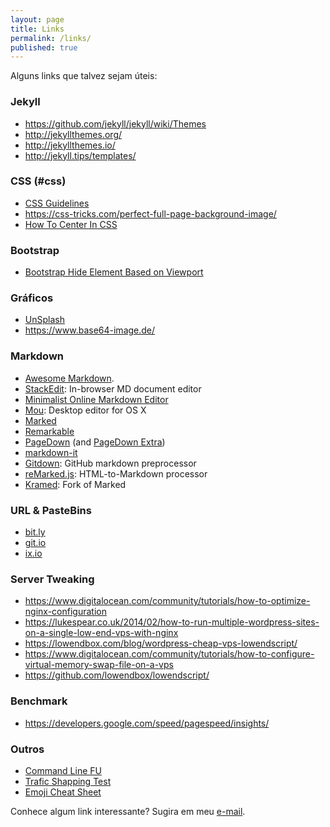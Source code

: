 ```yaml
---
layout: page
title: Links
permalink: /links/
published: true
---
```


Alguns links que talvez sejam úteis:

### Jekyll

* <https://github.com/jekyll/jekyll/wiki/Themes>
* <http://jekyllthemes.org/>
* <http://jekyllthemes.io/>
* <http://jekyll.tips/templates/>

### CSS (#css)  

* [CSS Guidelines](http://cssguidelin.es/)
* <https://css-tricks.com/perfect-full-page-background-image/>  
* [How To Center In CSS](http://howtocenterincss.com/)  

### Bootstrap

* [Bootstrap Hide Element Based on Viewport](https://code.luasoftware.com/tutorials/bootstrap/bootstrap-hide-element-based-on-viewport-size/)

### Gráficos

* [UnSplash](https://unsplash.com/)
* <https://www.base64-image.de/>

### Markdown  

* [Awesome Markdown](https://github.com/writekit/awesome-markdown).
* [StackEdit](https://stackedit.io): In-browser MD document editor
* [Minimalist Online Markdown Editor](http://markdown.pioul.fr/)
* [Mou](http://25.io/mou/): Desktop editor for OS X
* [Marked](https://github.com/chjj/marked)
* [Remarkable](https://github.com/jonschlinkert/remarkable)
* [PageDown](https://code.google.com/p/pagedown/) (and [PageDown Extra](https://github.com/jmcmanus/pagedown-extra))
* [markdown-it](https://github.com/markdown-it/markdown-it)
* [Gitdown](https://github.com/gajus/gitdown): GitHub markdown preprocessor
* [reMarked.js](https://github.com/leeoniya/reMarked.js): HTML-to-Markdown processor
* [Kramed](https://github.com/GitbookIO/kramed): Fork of Marked

### URL & PasteBins  

* [bit.ly](https://bitly.com)
* [git.io](https://git.io)
* [ix.io](http://ix.io)

### Server Tweaking

* <https://www.digitalocean.com/community/tutorials/how-to-optimize-nginx-configuration>  
* <https://lukespear.co.uk/2014/02/how-to-run-multiple-wordpress-sites-on-a-single-low-end-vps-with-nginx>
* <https://lowendbox.com/blog/wordpress-cheap-vps-lowendscript/>
* <https://www.digitalocean.com/community/tutorials/how-to-configure-virtual-memory-swap-file-on-a-vps>
* <https://github.com/lowendbox/lowendscript/>

### Benchmark

* <https://developers.google.com/speed/pagespeed/insights/>

### Outros

* [Command Line FU](http://www.commandlinefu.com/)
* [Trafic Shapping Test](http://broadband.mpi-sws.org/transparency/bttest.php)
* [Emoji Cheat Sheet](http://www.emoji-cheat-sheet.com/)

Conhece algum link interessante? Sugira em meu [e-mail](mailto:sistematico@gmail.com).
